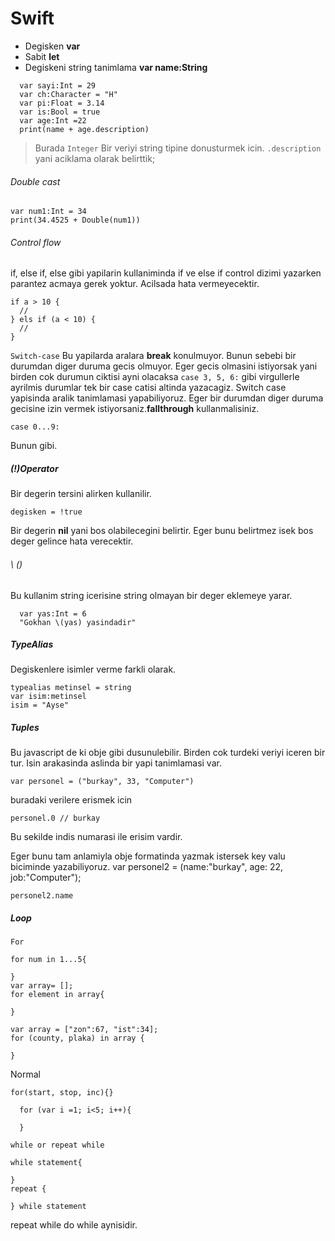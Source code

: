 # Swift

- Degisken **var**
- Sabit **let**
- Degiskeni string tanimlama **var name:String**

```
  var sayi:Int = 29
  var ch:Character = "H"
  var pi:Float = 3.14
  var is:Bool = true
  var age:Int =22
  print(name + age.description)
```
> Burada ``Integer`` Bir veriyi string tipine donusturmek icin.
``.description`` yani aciklama olarak belirttik;

###### Double cast
```
var num1:Int = 34
print(34.4525 + Double(num1))
```

###### Control flow
if, else if, else gibi yapilarin kullaniminda if ve else if control
dizimi yazarken parantez acmaya gerek yoktur. Acilsada hata vermeyecektir.
```
if a > 10 {
  //
} els if (a < 10) {
  //
}
```
``Switch-case``
Bu yapilarda aralara **break** konulmuyor. Bunun sebebi bir durumdan diger duruma
gecis olmuyor. Eger gecis olmasini istiyorsak yani birden cok durumun ciktisi
ayni olacaksa ``case 3, 5, 6:`` gibi virgullerle ayrilmis durumlar tek bir case catisi
altinda yazacagiz.
Switch case yapisinda aralik tanimlamasi yapabiliyoruz.
Eger bir durumdan diger duruma gecisine izin vermek istiyorsaniz.**fallthrough** kullanmalisiniz.
```
case 0...9:
```
Bunun gibi.

##### (!)Operator
Bir degerin tersini alirken kullanilir.
```
degisken = !true
```
Bir degerin **nil** yani bos olabilecegini belirtir. Eger bunu belirtmez isek bos deger gelince hata verecektir.

###### \ ()
Bu kullanim string icerisine string olmayan bir deger eklemeye yarar.
```
  var yas:Int = 6
  "Gokhan \(yas) yasindadir"
```
##### TypeAlias

Degiskenlere isimler verme farkli olarak.
```
typealias metinsel = string
var isim:metinsel
isim = "Ayse"
```
##### Tuples
Bu javascript de ki obje gibi dusunulebilir. Birden cok turdeki veriyi iceren bir tur. Isin arakasinda aslinda bir yapi tanimlamasi var.

```
var personel = ("burkay", 33, "Computer")
```
buradaki verilere erismek icin
```
personel.0 // burkay
```
Bu sekilde indis numarasi ile erisim vardir.

Eger bunu tam anlamiyla obje formatinda yazmak istersek key valu biciminde yazabiliyoruz.
var personel2 = (name:"burkay", age: 22, job:"Computer");
```
personel2.name
```
##### Loop

``For``
```
for num in 1...5{

}
var array= [];
for element in array{

}
```
```
var array = ["zon":67, "ist":34];
for (county, plaka) in array {

}
```
Normal
```
for(start, stop, inc){}

  for (var i =1; i<5; i++){

  }
```
``while or repeat while``

```
while statement{

}
repeat {

} while statement
```
repeat while do while aynisidir.
